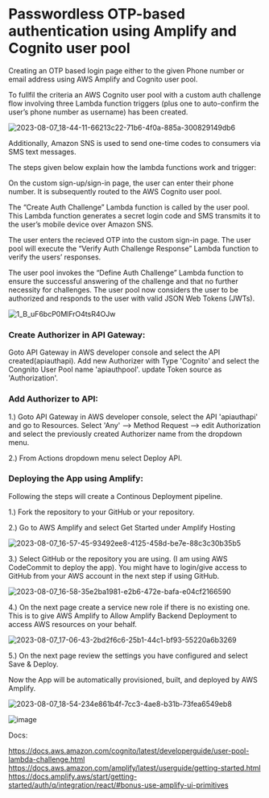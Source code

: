 # Passwordless OTP-based authentication using Amplify and Cognito user pool

Creating an OTP based login page either to the given Phone number or email address using AWS Amplify and Cognito user pool. 

To fullfil the criteria an AWS Cognito user pool with a custom auth challenge flow involving three Lambda function triggers (plus one to auto-confirm the user’s phone number as username) has been created.


![2023-08-07_18-44-11-66213c22-71b6-4f0a-885a-300829149db6](https://github.com/afsalahammed/amplify_cognito_app/assets/97507771/06c9b0f4-1a22-4620-960c-7ec9a8fd95e5)


Additionally, Amazon SNS is used to send one-time codes to consumers via SMS text messages. 

The steps given below explain how the lambda functions work and trigger:

On the custom sign-up/sign-in page, the user can enter their phone number. It is subsequently routed to the AWS Cognito user pool.

The “Create Auth Challenge” Lambda function is called by the user pool. This Lambda function generates a secret login code and SMS transmits it to the user’s mobile device over Amazon SNS.

The user enters the recieved OTP into the custom sign-in page. The user pool will execute the “Verify Auth Challenge Response” Lambda function to verify the users’ responses.

The user pool invokes the “Define Auth Challenge” Lambda function to ensure the successful answering of the challenge and that no further necessity for challenges. 
The user pool now considers the user to be authorized and responds to the user with valid JSON Web Tokens (JWTs).

![1_B_uF6bcP0MlFrO4tsR4OJw](https://github.com/afsalahammed/amplify_cognito_app/assets/97507771/bc984ee1-b46e-4dfd-8bb8-8e1f7c86a786)

### Create Authorizer in API Gateway: 

Goto API Gateway in AWS developer console and select the API created(apiauthapi). Add new Authorizer with Type 'Cognito' and select the Congnito User Pool name 'apiauthpool'. update Token source as 'Authorization'.

### Add Authorizer to API:

1.) Goto API Gateway in AWS developer console, select the API 'apiauthapi' and go to Resources. Select 'Any' --> Method Request --> edit Authorization and select the previously created Authorizer name from the dropdown menu.

2.) From Actions dropdown menu select Deploy API.

### Deploying the App using Amplify:

Following the steps will create a Continous Deployment pipeline. 

1.) Fork the repository to your GitHub or your repository.   

2.) Go to AWS Amplify and select Get Started under Amplify Hosting

![2023-08-07_16-57-45-93492ee8-4125-458d-be7e-88c3c30b35b5](https://github.com/afsalahammed/amplify_cognito_app/assets/97507771/825f6415-9c60-45b0-9534-d8298d011dae)


3.) Select GitHub or the repository you are using. (I am using AWS CodeCommit to deploy the app). You might have to login/give access to GitHub from your AWS account in the next step if using GitHub.

![2023-08-07_16-58-35e2ba1981-e2b6-472e-bafa-e04cf2166590](https://github.com/afsalahammed/amplify_cognito_app/assets/97507771/0fb29c7a-ac7f-48d8-852c-d2a105492631)


4.) On the next page create a service new role if there is no existing one. This is to give AWS Amplify to Allow Amplify Backend Deployment to access AWS resources on your behalf. 

![2023-08-07_17-06-43-2bd2f6c6-25b1-44c1-bf93-55220a6b3269](https://github.com/afsalahammed/amplify_cognito_app/assets/97507771/2e3fbb37-4584-4424-ab14-0f35f803364e)


5.) On the next page review the settings you have configured and select Save & Deploy. 

Now the App will be automatically provisioned, built, and deployed by AWS Amplify.

![2023-08-07_18-54-234e861b4f-7cc3-4ae8-b31b-73fea6549eb8](https://github.com/afsalahammed/amplify_cognito_app/assets/97507771/b0818746-1fff-4983-984e-b5dfa0b42648)   


![image](https://github.com/afsalahammed/React-Amplify-Cognito-App/assets/97507771/1d254d3f-e54b-4272-8bd5-9a8a31ab1398)

Docs:

https://docs.aws.amazon.com/cognito/latest/developerguide/user-pool-lambda-challenge.html
https://docs.aws.amazon.com/amplify/latest/userguide/getting-started.html
https://docs.amplify.aws/start/getting-started/auth/q/integration/react/#bonus-use-amplify-ui-primitives